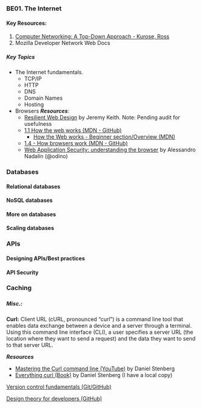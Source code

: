 ### BE01. The Internet
#### Key Resources:
1. [Computer Networking: A Top-Down Approach - Kurose, Ross](file:///C:/Users/Admin/Documents/Books,%20PDFs/01.%20CS,%20Programming/06.%20Fundamentals/Computer%20Networking%20_%20A%20Top%20Down%20Approach,%207th,%20converted.pdf)
2. Mozilla Developer Network Web Docs

##### Key Topics
- The Internet fundamentals.
	- TCP/IP
	- HTTP
	- DNS
	- Domain Names
	- Hosting
- Browsers
	 ***Resources***:
	 - [Resilient Web Design](https://resilientwebdesign.com/) by Jeremy Keith. Note: Pending audit for usefulness
	 - [1.1 How the web works (MDN - GitHub)](https://github.com/mdn/curriculum/blob/main/curriculum/2-core/1-standards-and-semantics/1-1-how-the-web-works.md)
		 - [How the Web works - Beginner section/Overview (MDN)](https://developer.mozilla.org/en-US/docs/Learn/Getting_started_with_the_web/How_the_Web_works)
	 - [1.4 - How browsers work (MDN - GitHub)](https://github.com/mdn/curriculum/blob/main/curriculum/2-core/1-standards-and-semantics/1-4-how-browsers-work.md)
	 - [Web Application Security: understanding the browser](https://odino.org/wasec-understanding-the-browser/) by Alessandro Nadalin (@odino)


### Databases
#### Relational databases
#### NoSQL databases
#### More on databases
#### Scaling databases
### APIs
####
#### Designing APIs/Best practices
#### API Security
### Caching
###
###
##### Misc.:
**Curl:**
Client URL (cURL, pronounced “curl”) is a command line tool that enables data exchange between a device and a server through a terminal. Using this command line interface (CLI), a user specifies a server URL (the location where they want to send a request) and the data they want to send to that server URL.

***Resources***
- [Mastering the Curl command line (YouTube)](https://youtu.be/V5vZWHP-RqU) by Daniel Stenberg
- [Everything curl (Book)](https://everything.curl.dev/) by Daniel Stenberg (I have a local copy)


[Version control fundamentals (Git/GitHub)](https://github.com/mdn/curriculum/blob/main/curriculum/2-core/4-best-practices-and-essential-tooling/8-0-version-control-fundamentals-git-github.md)

[Design theory for developers (GitHub)](https://github.com/mdn/curriculum/blob/main/curriculum/2-core/4-best-practices-and-essential-tooling/9-0-design-theory-for-developers.md#9-design-theory-for-developers)


